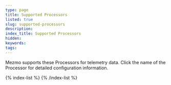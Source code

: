```yaml
---
type: page
title: Supported Processors
listed: true
slug: supported-processors
description: 
index_title: Supported Processors
hidden: 
keywords: 
tags: 
---
```



Mezmo supports these Processors for telemetry data. Click the name of the Processor for detailed configuration information.

{% index-list %}
{% /index-list %}